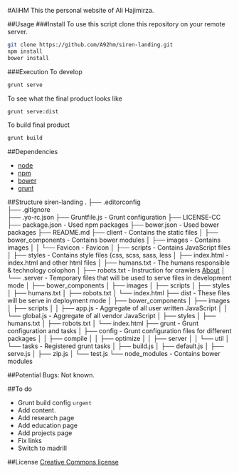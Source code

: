#AliHM
This the personal website of Ali Hajimirza.

##Usage
###Install
To use this script clone this repository on your remote server.
```bash
git clone https://github.com/A92hm/siren-landing.git
npm install
bower install
```
###Execution
To develop
```bash
grunt serve
```
To see what the final product looks like
```bash
grunt serve:dist
```
To build final product
```bash
grunt build
```

##Dependencies
* [node](http://nodejs.org)
* [npm](https://www.npmjs.com)
* [bower](https://github.com/bower/bower)
* [grunt](http://gruntjs.com)

##Structure
	siren-landing
	.
	├── .editorconfig                   
	├── .gitignore                  
	├── .yo-rc.json
	├── Gruntfile.js                - Grunt configuration
	├── LICENSE-CC
	├── package.json                - Used npm packages
	├── bower.json                  - Used bower packages
	├── README.md
	├── client                      - Contains the static files
	│   ├── bower_components        - Contains bower modules
	│   ├── images                  - Contains images
	│   │	└──	Favicon   			- Favicon
	│   ├── scripts                 - Contains JavaScript files
	│   ├── styles                  - Contains style files {css, scss, sass, less
	│   ├── index.html              - index.html and other html files
	│   ├── humans.txt              - The humans responsible & technology colophon
	│   ├── robots.txt              - Instruction for crawlers [About](www.robotstxt.org/)
	│   └── .server                 - Temporary files that will be used to serve files in development mode
	│       ├── bower_components
	│       ├── images
	│       ├── scripts
	│       ├── styles
	│       ├── humans.txt
	│       ├── robots.txt
	│       └── index.html
	├── dist                        - These files will be serve in deployment mode
	│   ├── bower_components
	│   ├── images
	│   ├── scripts
	│   │   ├── app.js              - Aggregate of all user written JavaScript
	│   │   └── global.js           - Aggregate of all vendor JavaScript
	│   ├── styles
	│   ├── humans.txt
	│   ├── robots.txt
	│   └── index.html
	├── grunt                       - Grunt configuration and tasks
	│   ├── config                  - Grunt configuration files for different packages
	│   │   ├── compile
	│   │   ├── optimize
	│   │   ├── server
	│   │   └── util
	│   └── tasks                   - Registered grunt tasks
	│       ├── build.js
	│       ├── default.js
	│       ├── serve.js
	│       ├── zip.js
	│       └── test.js
	└── node_modules                - Contains bower modules

##Potential Bugs:
Not known. 


##To do
* Grunt build config `urgent`
* Add content.
* Add research page
* Add education page
* Add projects page
* Fix links
* Switch to madrill

##License
[Creative Commons license](http://creativecommons.org/licenses/by/4.0/)
